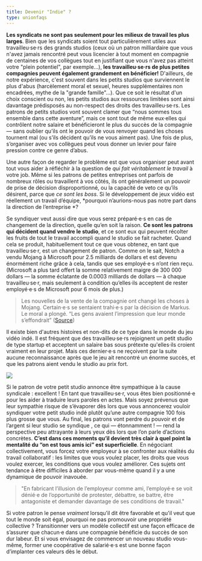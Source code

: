 ```yaml
---
title: Devenir "Indie" ?
type: unionfaqs
---
```

**Les syndicats ne sont pas seulement pour les milieux de travail les plus larges**. Bien que les syndicats soient tout particulièrement utiles aux travailleu·se·rs des grands studios (ceux où un patron milliardaire que vous n'avez jamais rencontré peut vous licencier à tout moment en compagnie de centaines de vos collègues tout en justifiant que vous n'avez pas atteint votre "plein potentiel", par exemple...), **les travailleu·se·rs de plus petites compagnies peuvent également grandement en bénéficier!** D'ailleurs, de notre expérience, c'est souvent dans les petits studios que surviennent le plus d'abus (harcèlement moral et sexuel, heures supplémentaires non encadrées, mythe de la "grande famille"...). Que ce soit le résultat d'un choix conscient ou non, les petits studios aux ressources limitées sont ainsi davantage prédisposés au non-respect des droits des travailleu·se·rs. Les patrons de petits studios vont souvent clamer que “nous sommes tous ensemble dans cette aventure”, mais ce sont tout de même eux·elles qui contrôlent notre salaire et bénéficieront le plus du succès de la compagnie — sans oublier qu’ils ont le pouvoir de vous renvoyer quand les choses tournent mal (ou s’ils décident qu’ils ne vous aiment pas). Une fois de plus, s’organiser avec vos collègues peut vous donner un levier pour faire pression contre ce genre d’abus.

Une autre façon de regarder le problème est que vous organiser peut avant tout vous aider à réfléchir à la question de *qui fait véritablement le travail* à votre job. Même si les patrons de petites entreprises ont parfois de nombreux rôles ou travaillent à vos côtés, ils ont généralement un pouvoir de prise de décision disproportionné, ou la capacité de veto ce qu’ils désirent, parce que *ce sont les boss*. Si le développement de jeux vidéo est réellement un travail d’équipe, *pourquoi n’aurions-nous pas notre part dans la direction de l’entreprise *?

Se syndiquer veut aussi dire que vous serez préparé·e·s en cas de changement de la direction, quelle qu’en soit la raison. **Ce sont les patrons qui décident quand vendre le studio**, et ce sont eux qui peuvent récolter les fruits de tout le travail accompli quand le studio se fait racheter. Quand cela se produit, habituellement tout ce que vous obtenez, en tant que travailleu·se·r, est un changement de patron. Comme on le sait, Notch a vendu Mojang à Microsoft pour 2.5 milliards de dollars et est devenu énormément riche grâce à cela, tandis que ses employé·e·s n’ont rien reçu. (Microsoft a plus tard offert la somme relativement maigre de 300 000 dollars — la somme éclatante de 0.0003 milliards de dollars — à chaque travailleu·se·r, mais seulement à condition qu’elles·ils acceptent de rester employé·e·s de Microsoft pour 6 mois de plus.)

> Les nouvelles de la vente de la compagnie ont changé les choses à Mojang. Certain·e·s se sentaient trahi·e·s par la décision de Markus. Le moral a plongé. “Les gens avaient l’impression que leur monde s’effondrait” ([Source](https://www.wired.com/2015/06/minecraft-book-excerpt/))

Il existe bien d'autres histoires et non-dits de ce type dans le monde du jeu vidéo indé. Il est fréquent que des travailleu·se·rs rejoignent un petit studio de type startup et acceptent un salaire bas sous prétexte qu'elles·ils croient vraiment en leur projet. Mais ces dernier·e·s ne reçoivent par la suite aucune reconnaissance après que le jeu ait rencontré un énorme succès, et que les patrons aient vendu le studio au prix fort.

<div class="md-img right">
<img
  src="/images/faqs/payyouindie.png"
/>
</div>

Si le patron de votre petit studio annonce être sympathique à la cause syndicale : excellent ! En tant que travailleu·se·r, vous êtes bien positionné·e pour les aider à traduire leurs paroles en actes. Mais soyez prévenus que leur sympathie risque de s’évaporer dès lors que vous annoncerez vouloir syndiquer votre petit studio indé plutôt qu’une autre compagnie 100 fois plus grosse que vous. Au final, les patrons vont perdre du pouvoir et de l’argent si leur studio se syndique , ce qui — étonnamment ! — rend la perspective peu attrayante à leurs yeux dès lors que l’on parle d’actions concrètes. **C’est dans ces moments qu’il devient très clair à quel point la mentalité du “on est tous amis ici” est superficielle**. En négociant collectivement, vous forcez votre employeur à se confronter aux réalités du travail collaboratif : les limites que vous voulez placer, les droits que vous voulez exercer, les conditions que vous voulez améliorer. Ces sujets ont tendance à être difficiles à aborder par vous-même quand il y a une dynamique de pouvoir inavouée.

> "En fabricant l’illusion de l’employeur comme ami, l’employé·e se voit dénié·e de l’opportunité de protester, débattre, se battre, être antagoniste et demander davantage de ses conditions de travail."

Si votre patron le pense *vraiment* lorsqu’il dit être favorable et qu'il veut que tout le monde soit égal, pourquoi ne pas promouvoir une propriété collective ? Transitionner vers un modèle collectif est une façon efficace de s’assurer que chacun·e dans une compagnie bénéficie du succès de son dur labeur. Et si vous envisagez de commencer un nouveau studio vous-même, former une coopérative de salarié·e·s est une bonne façon d’implanter ces valeurs dès le début.
